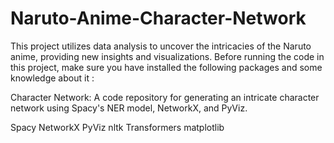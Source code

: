 # Naruto-Anime-Character-Network
This project utilizes data analysis to uncover the intricacies of the Naruto anime, providing new insights and visualizations.
Before running the code in this project, make sure you have installed the following packages and some knowledge about it :

Character Network: A code repository for generating an intricate character network using Spacy's NER model, NetworkX, and PyViz.

Spacy
NetworkX
PyViz
nltk
Transformers
matplotlib
